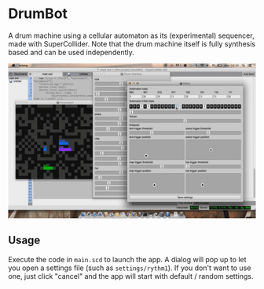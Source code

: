 # DrumBot

A drum machine using a cellular automaton as its (experimental) sequencer, made with SuperCollider.
Note that the drum machine itself is fully synthesis based and can be used independently.

![demo](./animation.gif)

## Usage

Execute the code in `main.scd` to launch the app.
A dialog will pop up to let you open a settings file (such as `settings/rythm1`).
If you don't want to use one, just click "cancel" and the app will start with default / random settings.
